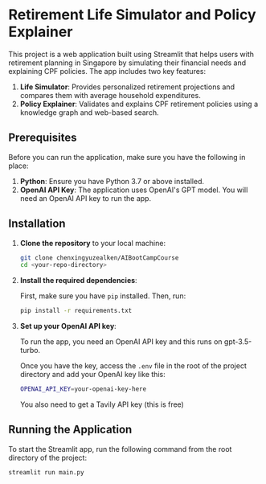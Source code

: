 # Retirement Life Simulator and Policy Explainer

This project is a web application built using Streamlit that helps users with retirement planning in Singapore by simulating their financial needs and explaining CPF policies. The app includes two key features:
1. **Life Simulator**: Provides personalized retirement projections and compares them with average household expenditures.
2. **Policy Explainer**: Validates and explains CPF retirement policies using a knowledge graph and web-based search.

## Prerequisites
Before you can run the application, make sure you have the following in place:
1. **Python**: Ensure you have Python 3.7 or above installed.
2. **OpenAI API Key**: The application uses OpenAI's GPT model. You will need an OpenAI API key to run the app.

## Installation

1. **Clone the repository** to your local machine:

    ```bash
    git clone chenxingyuzealken/AIBootCampCourse
    cd <your-repo-directory>
    ```

2. **Install the required dependencies**:
   
    First, make sure you have `pip` installed. Then, run:
   
    ```bash
    pip install -r requirements.txt
    ```

3. **Set up your OpenAI API key**:
   
    To run the app, you need an OpenAI API key and this runs on gpt-3.5-turbo.
   
    Once you have the key, access the `.env` file in the root of the project directory and add your OpenAI key like this:
   
    ```bash
    OPENAI_API_KEY=your-openai-key-here
    ```

    You also need to get a Tavily API key (this is free)

## Running the Application

To start the Streamlit app, run the following command from the root directory of the project:

```bash
streamlit run main.py

